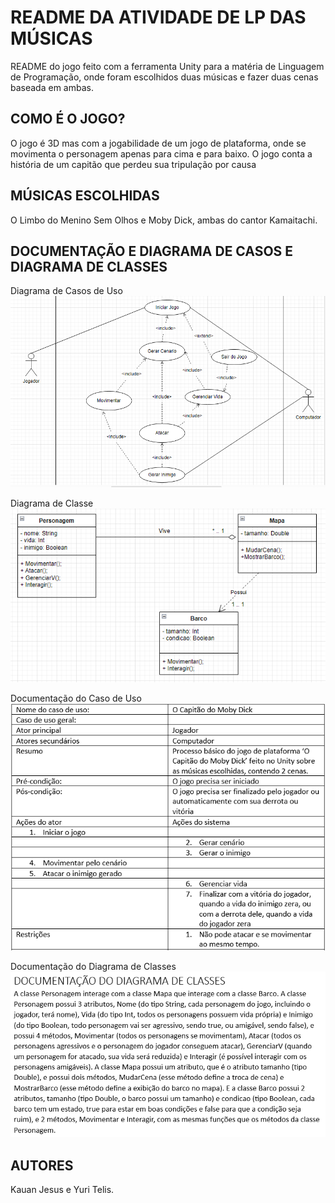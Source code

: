 # README DA ATIVIDADE DE LP DAS MÚSICAS
README do jogo feito com a ferramenta Unity para a matéria de Linguagem de Programação, onde foram escolhidos duas músicas e fazer duas cenas baseada em ambas.
## COMO É O JOGO?
O jogo é 3D mas com a jogabilidade de um jogo de plataforma, onde se movimenta o personagem apenas para cima e para baixo. O jogo conta a história de um capitão que perdeu sua tripulação por causa
## MÚSICAS ESCOLHIDAS
O Limbo do Menino Sem Olhos e Moby Dick, ambas do cantor Kamaitachi.
## DOCUMENTAÇÃO E DIAGRAMA DE CASOS E DIAGRAMA DE CLASSES
Diagrama de Casos de Uso
<br><img src="img/usecasediagram.png">

Diagrama de Classe
<br><img src="img/classdiagram.png">

Documentação do Caso de Uso
<br><img src="img/usecase.png">

Documentação do Diagrama de Classes
<br><img src="img/class.png">

## AUTORES
Kauan Jesus e Yuri Telis.